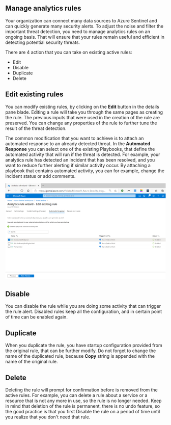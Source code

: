 ## Manage analytics rules

Your organization can connect many data sources to Azure Sentinel and can quickly generate many security alerts. To adjust the noise and filter the important threat detection, you need to manage analytics rules on an ongoing basis. That will ensure that your rules remain useful and efficient in detecting potential security threats.

There are 4 action that you can take on existing active rules:

- Edit
- Disable
- Duplicate
- Delete

## Edit existing rules

You can modify existing rules, by clicking on the **Edit** button in the details pane blade. Editing a rule will take you through the same pages as creating the rule. The previous inputs that were used in the creation of the rule are preserved. You can change any properties of the rule to further tune the result of the threat detection.

The common modification that you want to achieve is to attach an automated response to an already detected threat. In the **Automated Response** you can select one of the existing Playbooks, that define the automated activity that will run if the threat is detected. 
For example, your analytics rule has detected an incident that has been resolved, and you want to reduce further alerting if similar activity occur. By attaching a playbook that contains automated activity, you can for example, change the incident status or add comments.  

![Screenshot of the editing existing analytics rule](../media/06-Edit-existing-rule.PNG)

## Disable

You can disable the rule while you are doing some activity that can trigger the rule alert. Disabled rules keep all the configuration, and in certain point of time can be enabled again.

## Duplicate

When you duplicate the rule, you have startup configuration provided from the original rule, that can be further modify. Do not forget to change the name of the duplicated rule, because **Copy** string is appended with the name of the original rule.

## Delete

Deleting the rule will prompt for confirmation before is removed from the active rules. For example, you can delete a rule about a service or a resource that is not any more in use, so the rule is no longer needed. Keep in mind that deletion of the rule is permanent, there is no undo feature, so the good practice is that you first Disable the rule on a period of time until you realize that you don&#39;t need that rule.
